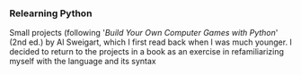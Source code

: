 ### Relearning Python ###

Small projects (following '_Build Your Own Computer Games with Python_' (2nd ed.) by Al Sweigart, which I first read back when I was much younger. I decided to return to the projects in a book
as an exercise in refamiliarizing myself with the language and its syntax
